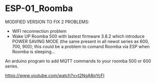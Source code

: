 # ESP-01_Roomba

MODIFIED VERSION TO FIX 2 PROBLEMS:
- WIFI reconnection problem
- Wake UP Roomba 500 with lastest firmware 3.8.2 which introduce POWER SAVING MODE (the same present in all newst series as 600, 700, 900); this could be a problem to comand Roomba via ESP when Roomba is sleeping...


An arduino program to add MQTT commands to your roomba 500 or 600 series.

https://www.youtube.com/watch?v=t2NgA8qYcFI
